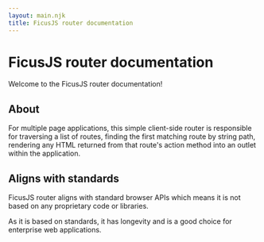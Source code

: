 ```yaml
---
layout: main.njk
title: FicusJS router documentation
---
```

# FicusJS router documentation

Welcome to the FicusJS router documentation!

## About

For multiple page applications, this simple client-side router is responsible for traversing a list of routes, finding the first matching route by string path, rendering any HTML returned from that route's action method into an outlet within the application.

## Aligns with standards

FicusJS router aligns with standard browser APIs which means it is not based on any proprietary code or libraries.

As it is based on standards, it has longevity and is a good choice for enterprise web applications.
